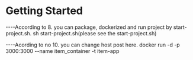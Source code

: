 # Getting Started
----According to 8. 
you can package, dockerized and run project by start-project.sh.
sh start-project.sh(please see the start-project.sh)

----Acording to no 10. you can change host post here.
docker run -d -p 3000:3000 --name item_container -t item-app
